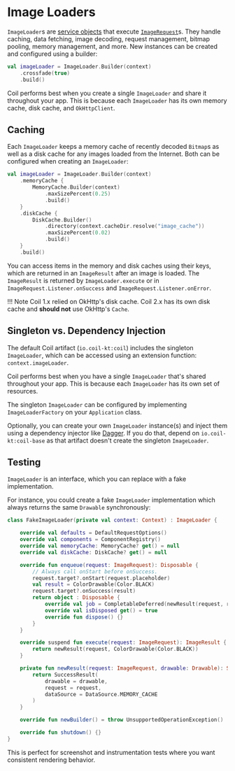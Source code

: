 # Image Loaders

`ImageLoader`s are [service objects](https://publicobject.com/2019/06/10/value-objects-service-objects-and-glue/) that execute [`ImageRequest`](image_requests.md)s. They handle caching, data fetching, image decoding, request management, bitmap pooling, memory management, and more. New instances can be created and configured using a builder:

```kotlin
val imageLoader = ImageLoader.Builder(context)
    .crossfade(true)
    .build()
```

Coil performs best when you create a single `ImageLoader` and share it throughout your app. This is because each `ImageLoader` has its own memory cache, disk cache, and `OkHttpClient`.

## Caching

Each `ImageLoader` keeps a memory cache of recently decoded `Bitmap`s as well as a disk cache for any images loaded from the Internet. Both can be configured when creating an `ImageLoader`:

```kotlin
val imageLoader = ImageLoader.Builder(context)
    .memoryCache {
        MemoryCache.Builder(context)
            .maxSizePercent(0.25)
            .build()
    }
    .diskCache {
        DiskCache.Builder()
            .directory(context.cacheDir.resolve("image_cache"))
            .maxSizePercent(0.02)
            .build()
    }
    .build()
```

You can access items in the memory and disk caches using their keys, which are returned in an `ImageResult` after an image is loaded. The `ImageResult` is returned by `ImageLoader.execute` or in `ImageRequest.Listener.onSuccess` and `ImageRequest.Listener.onError`.

!!! Note
    Coil 1.x relied on OkHttp's disk cache. Coil 2.x has its own disk cache and **should not** use OkHttp's `Cache`.

## Singleton vs. Dependency Injection

The default Coil artifact (`io.coil-kt:coil`) includes the singleton `ImageLoader`, which can be accessed using an extension function: `context.imageLoader`.

Coil performs best when you have a single `ImageLoader` that's shared throughout your app. This is because each `ImageLoader` has its own set of resources.

The singleton `ImageLoader` can be configured by implementing `ImageLoaderFactory` on your `Application` class.

Optionally, you can create your own `ImageLoader` instance(s) and inject them using a dependency injector like [Dagger](https://github.com/google/dagger). If you do that, depend on `io.coil-kt:coil-base` as that artifact doesn't create the singleton `ImageLoader`.

## Testing

`ImageLoader` is an interface, which you can replace with a fake implementation.

For instance, you could create a fake `ImageLoader` implementation which always returns the same `Drawable` synchronously:

```kotlin
class FakeImageLoader(private val context: Context) : ImageLoader {

    override val defaults = DefaultRequestOptions()
    override val components = ComponentRegistry()
    override val memoryCache: MemoryCache? get() = null
    override val diskCache: DiskCache? get() = null

    override fun enqueue(request: ImageRequest): Disposable {
        // Always call onStart before onSuccess.
        request.target?.onStart(request.placeholder)
        val result = ColorDrawable(Color.BLACK)
        request.target?.onSuccess(result)
        return object : Disposable {
            override val job = CompletableDeferred(newResult(request, result))
            override val isDisposed get() = true
            override fun dispose() {}
        }
    }

    override suspend fun execute(request: ImageRequest): ImageResult {
        return newResult(request, ColorDrawable(Color.BLACK))
    }

    private fun newResult(request: ImageRequest, drawable: Drawable): SuccessResult {
        return SuccessResult(
            drawable = drawable,
            request = request,
            dataSource = DataSource.MEMORY_CACHE
        )
    }

    override fun newBuilder() = throw UnsupportedOperationException()

    override fun shutdown() {}
}
```

This is perfect for screenshot and instrumentation tests where you want consistent rendering behavior.
